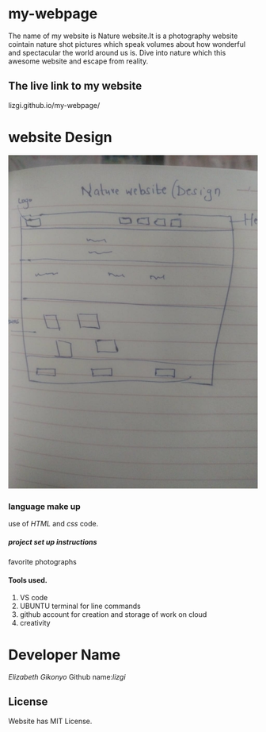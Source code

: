# my-webpage

The name of my website is Nature website.It is a photography website cointain nature shot pictures which speak volumes about how wonderful and spectacular the world around us is.
Dive into nature which this awesome website and escape from reality.


## The live link to my website
lizgi.github.io/my-webpage/

# website Design
![image](sketch.jpeg)

###  language make up
use of *HTML* and *css* code.

#####  project set up instructions
favorite photographs

####   Tools used.
1. VS code
2. UBUNTU terminal for line commands
3. github account for creation and storage of work on cloud
4. creativity


#  Developer Name
*Elizabeth Gikonyo*
Github name:*lizgi*

##  License
 Website has MIT License.

 
